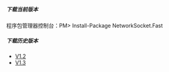 ##### 下载当前版本
程序包管理器控制台：PM> Install-Package NetworkSocket.Fast

##### 下载历史版本
* [V1.2](https://www.nuget.org/packages/NetworkSocket.Fast/1.2.2)
* [V1.3](https://www.nuget.org/packages/NetworkSocket.Fast/1.3.2)
